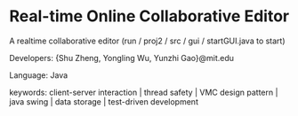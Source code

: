 Real-time Online Collaborative Editor
=====================

A realtime collaborative editor (run / proj2 / src / gui / startGUI.java to start)

Developers: {Shu Zheng, Yongling Wu, Yunzhi Gao}@mit.edu

Language: Java

keywords: client-server interaction | thread safety | VMC design pattern | java swing | data storage | test-driven development

